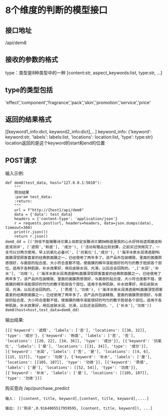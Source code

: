 # 8个维度的判断的模型接口
## 接口地址
/api/dem8

## 接收的参数的格式
type：类型是8种类型中的一种
[content:str, aspect_keywords:list, type:str, ...]


## type的类型包括
'effect','component','fragrance','pack','skin','promotion','service','price'

## 返回的结果格式
[[keyword1_info:dict, keyword2_info:dict],...]
keyword_info: {'keyword': keyword:str, 'labels': labels:list, 'locations': location:list, 'type': type:str}
location返回的是这个keyword的start和end的位置

## POST请求
输入示例:
```angular2html
def dem8(test_data, host="127.0.0.1:5010"):
    """
    预测结果
    :param test_data:
    :return:
    """
    url = f"http://{host}/api/dem8"
    data = {'data': test_data}
    headers = {'content-type': 'application/json'}
    r = requests.post(url, headers=headers, data=json.dumps(data),  timeout=360)
    print(r.json())
    return r.json()
dem8_dd = [('持妆不能输雅诗兰黛上妆即定妆雅诗兰黛DW粉底是我的心头好持妆遮瑕磨皮粉底液测评', ['遮瑕','粉底'], '成分'), ('活动有赠品比较划算，之前买过快用完了，一支可以分两次使用，早上抗氧化必备VC', ['抗氧化'],'成分'), ('海洋冰泉水润清透是MG面膜深受顾客喜爱的经典款面膜之一，已经使用了两年多了。该产品外包装精致、里面的面膜质感很好，与面部的贴合度、大小符合度都不错，使面膜的精华液能很好的均匀的敷于脸部各个部位。适用于各种肌肤，补水效果好，用后皮肤水润、光滑，以后还会回购的。',['水润','补水'], '功效'), ('海洋冰泉水润清透是MG面膜深受顾客喜爱的经典款面膜之一，已经使用了两年多了。该产品外包装精致、里面的面膜质感很好，与面部的贴合度、大小符合度都不错，使面膜的精华液能很好的均匀的敷于脸部各个部位。适用于各种肌肤，补水效果好，用后皮肤水润、光滑，以后还会回购的。', ['质感'],'功效'), ('海洋冰泉水润清透是MG面膜深受顾客喜爱的经典款面膜之一，已经使用了两年多了。该产品外包装精致、里面的面膜质感很好，与面部的贴合度、大小符合度都不错，使面膜的精华液能很好的均匀的敷于脸部各个部位。适用于各种肌肤，补水效果好，用后皮肤水润、光滑，以后还会回购的。', ['补水'],'功效')]
dem8(host=host,test_data=dem8_dd)
```
输出结果:
```angular2html
[[{'keyword': '遮瑕', 'labels': ['否'], 'locations': [[30, 32]], 'type': '成分'}, {'keyword': '粉底', 'labels': ['否', '否'], 'locations': [[20, 22], [34, 36]], 'type': '成分'}], [{'keyword': '抗氧化', 'labels': ['是'], 'locations': [[31, 34]], 'type': '成分'}], [{'keyword': '水润', 'labels': ['否', '是'], 'locations': [[4, 6], [115, 117]], 'type': '功效'}, {'keyword': '补水', 'labels': ['是'], 'locations': [[105, 107]], 'type': '功效'}], [{'keyword': '质感', 'labels': ['是'], 'locations': [[52, 54]], 'type': '功效'}], [{'keyword': '补水', 'labels': ['是'], 'locations': [[105, 107]], 'type': '功效'}]]
```

购买意向
/api/purchase_predict
```angular2html
输入： [[content, title, keyword],[content, title, keyword],....]

输出: [('购买',0.9164005517959595, [content, title, keyword]), ...]
```